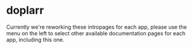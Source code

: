 # doplarr

Currently we're reworking these intropages for each app, please use the menu on the left to select other available documentation pages for each app, including this one.
